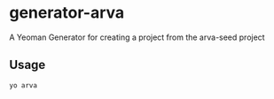 # generator-arva
A Yeoman Generator for creating a project from the arva-seed project

## Usage

`yo arva`
